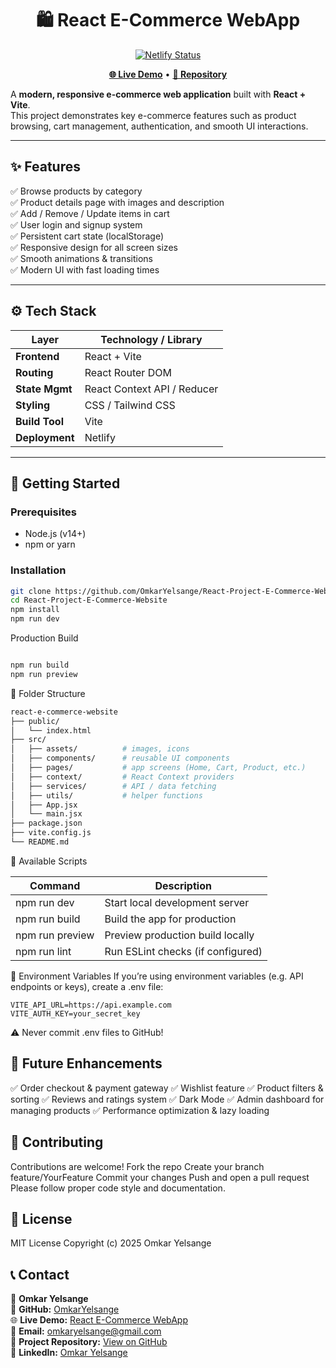 
<h1 align="center">🛍️ React E-Commerce WebApp</h1>

<p align="center">
  <a href="https://react-e-commerce-webapp.netlify.app/">
    <img src="https://api.netlify.com/api/v1/badges/0f6e2b3a-badge-example/deploy-status" alt="Netlify Status">
  </a>
</p>

<p align="center">
  <a href="https://react-e-commerce-webapp.netlify.app/"><b>🌐 Live Demo</b></a> •
  <a href="https://github.com/OmkarYelsange/React-Project-E-Commerce-Website"><b>📂 Repository</b></a>
</p>


A **modern, responsive e-commerce web application** built with **React + Vite**.  
This project demonstrates key e-commerce features such as product browsing, cart management, authentication, and smooth UI interactions.

---
## ✨ Features

✅ Browse products by category  
✅ Product details page with images and description  
✅ Add / Remove / Update items in cart  
✅ User login and signup system  
✅ Persistent cart state (localStorage)  
✅ Responsive design for all screen sizes  
✅ Smooth animations & transitions  
✅ Modern UI with fast loading times  

---

## ⚙️ Tech Stack

| Layer            | Technology / Library             |
|------------------|----------------------------------|
| **Frontend**     | React + Vite                     |
| **Routing**      | React Router DOM                 |
| **State Mgmt**   | React Context API / Reducer      |
| **Styling**      | CSS / Tailwind CSS               |
| **Build Tool**   | Vite                             |
| **Deployment**   | Netlify                          |

---

## 🚀 Getting Started

### Prerequisites
- Node.js (v14+)
- npm or yarn

### Installation
```bash
git clone https://github.com/OmkarYelsange/React-Project-E-Commerce-Website.git
cd React-Project-E-Commerce-Website
npm install
npm run dev
```

Production Build

```bash

npm run build
npm run preview

```

🧩 Folder Structure

```bash
react-e-commerce-website
├── public/
│   └── index.html
├── src/
│   ├── assets/          # images, icons
│   ├── components/      # reusable UI components
│   ├── pages/           # app screens (Home, Cart, Product, etc.)
│   ├── context/         # React Context providers
│   ├── services/        # API / data fetching
│   ├── utils/           # helper functions
│   ├── App.jsx
│   └── main.jsx
├── package.json
├── vite.config.js
└── README.md

```

🧰 Available Scripts


| Command         | Description                      |
|-----------------|----------------------------------|
| npm run dev     | Start local development server   |
| npm run build   | Build the app for production     |
| npm run preview | Preview production build locally |
| npm run lint    | Run ESLint checks (if configured)|


🔐 Environment Variables
If you’re using environment variables (e.g. API endpoints or keys), create a .env file:

```
VITE_API_URL=https://api.example.com
VITE_AUTH_KEY=your_secret_key

```
⚠️ Never commit .env files to GitHub!

## 🚧 Future Enhancements

✅ Order checkout & payment gateway
✅ Wishlist feature
✅ Product filters & sorting
✅ Reviews and ratings system
✅ Dark Mode
✅ Admin dashboard for managing products
✅ Performance optimization & lazy loading

## 🤝 Contributing

Contributions are welcome!
Fork the repo
Create your branch feature/YourFeature
Commit your changes
Push and open a pull request
Please follow proper code style and documentation.

## 🧾 License

MIT License
Copyright (c) 2025 Omkar Yelsange


## 📞 Contact

👤 **Omkar Yelsange**  
💼 **GitHub:** [OmkarYelsange](https://github.com/OmkarYelsange)  
🌐 **Live Demo:** [React E-Commerce WebApp](https://react-e-commerce-webapp.netlify.app/)  
📧 **Email:** omkaryelsange@gmail.com  
🔗 **Project Repository:** [View on GitHub](https://github.com/OmkarYelsange/React-Project-E-Commerce-Website)  
💬 **LinkedIn:** [Omkar Yelsange](https://www.linkedin.com/in/omkaryelsange)
